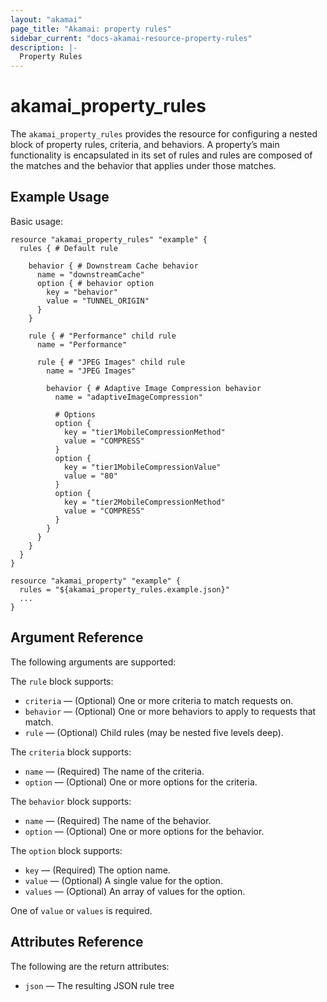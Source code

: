 ```yaml
---
layout: "akamai"
page_title: "Akamai: property rules"
sidebar_current: "docs-akamai-resource-property-rules"
description: |-
  Property Rules
---
```


# akamai_property_rules

The `akamai_property_rules` provides the resource for configuring a nested block of property rules, criteria, and behaviors. A property’s main functionality is encapsulated in its set of rules and rules are composed of the matches and the behavior that applies under those matches.

## Example Usage

Basic usage:

```hcl
resource "akamai_property_rules" "example" {
  rules { # Default rule
  
    behavior { # Downstream Cache behavior
      name = "downstreamCache"
      option { # behavior option
        key = "behavior"
        value = "TUNNEL_ORIGIN"
      }
    }
  
    rule { # "Performance" child rule
      name = "Performance"
      
      rule { # "JPEG Images" child rule 
        name = "JPEG Images"
        
        behavior { # Adaptive Image Compression behavior
          name = "adaptiveImageCompression"
          
          # Options
          option {
            key = "tier1MobileCompressionMethod"
            value = "COMPRESS"
          }
          option {
            key = "tier1MobileCompressionValue"
            value = "80"
          }
          option {
            key = "tier2MobileCompressionMethod"
            value = "COMPRESS"
          }
        }
      }
    }
  }
}

resource "akamai_property" "example" {
  rules = "${akamai_property_rules.example.json}"
  ...
}
```

## Argument Reference

The following arguments are supported:

The `rule` block supports:

* `criteria` — (Optional) One or more criteria to match requests on.
* `behavior` — (Optional) One or more behaviors to apply to requests that match.
* `rule` — (Optional) Child rules (may be nested five levels deep).

The `criteria` block supports:

* `name` — (Required) The name of the criteria.
* `option` — (Optional) One or more options for the criteria.


The `behavior` block supports:

* `name` — (Required) The name of the behavior.
* `option` — (Optional) One or more options for the behavior.

The `option` block supports:

* `key` — (Required) The option name.
* `value` — (Optional) A single value for the option.
* `values` — (Optional) An array of values for the option.

One of `value` or `values` is required.

## Attributes Reference

The following are the return attributes:

* `json` — The resulting JSON rule tree